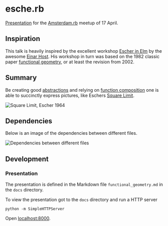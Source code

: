 # esche.rb
[Presentation][presentation] for the [Amsterdam.rb][] meetup of 17 April.

## Inspiration
This talk is heavily inspired by the excellent workshop [Escher in Elm][escher-in-elm] by the awesome [Einar Host][host]. His workshop in turn was based on the 1982 classic paper [functional geometry][funcgeo], or at least the revision from 2002.

## Summary
Be creating good [abstractions][abstraction] and relying on [function composition][wikipedia:function_composition] one is able to succinctly express pictures, like Eschers [Square Limit][square_limit].

![Square Limit, Escher 1964](https://uploads3.wikiart.org/images/m-c-escher/square-limit.jpg!Large.jpg)

## Dependencies
Below is an image of the dependencies between different files.

![Dependencies between different files](http://fifth-postulate.nl/esche.rb/image/dependencies.png)

## Development
### Presentation
The presentation is defined in the Markdown file `functional_geometry.md` in the
`docs` directory. 

To view the presentation got to the `docs` directory and run a HTTP server

```shell
python -m SimpleHTTPServer
```

Open [localhost:8000](http://localhost:8000).

[presentation]: http://fifth-postulate.nl/esche.rb/
[Amsterdam.rb]: http://amsrb.org/
[escher-in-elm]: https://github.com/einarwh/escher-workshop
[host]: https://einarwh.wordpress.com/
[funcgeo]: https://eprints.soton.ac.uk/257577/1/funcgeo2.pdf
[abstraction]: https://en.wikipedia.org/wiki/Abstraction
[wikipedia:function_composition]: https://en.wikipedia.org/wiki/Function_composition
[square_limit]: https://www.wikiart.org/en/m-c-escher/square-limit
